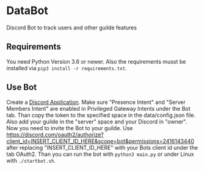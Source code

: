 # DataBot
Discord Bot to track users and other guilde features
## Requirements
You need Python Version 3.6 or newer. Also the requirements musst be installed via `pip3 install -r requirements.txt`.  
## Use Bot
Create a [Discord Application](https://discord.com/developers/applications). Make sure "Presence Intent" and "Server Members Intent" are enabled in Privileged Gateway Intents under the Bot tab. Than copy the token to the specified space in the data/config.json file. Also add your guilde in the "server" space and your Discord in "owner".
Now you need to invite the Bot to your guilde. Use https://discord.com/oauth2/authorize?client_id=INSERT_CLIENT_ID_HERE&scope=bot&permissions=2416143440 after replacing "INSERT_CLIENT_ID_HERE" with your Bots client id under the tab OAuth2.
Than you can run the bot with `python3 main.py` or under Linux with `./startbot.sh`.

